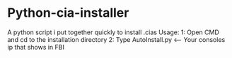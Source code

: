 # Python-cia-installer
A python script i put together quickly to install .cias 
Usage: 
  1: Open CMD and cd to the installation directory
  2: Type AutoInstall.py <ConsoleIP> <-- Your consoles ip that shows in FBI
